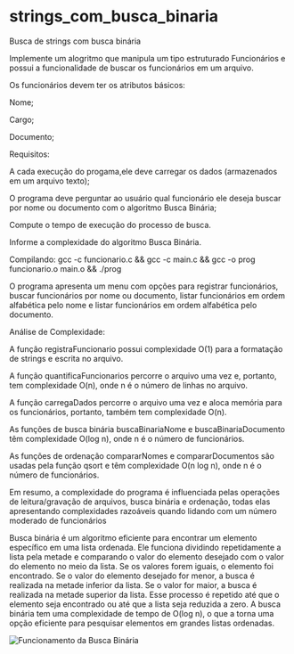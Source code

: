 # strings_com_busca_binaria
Busca de strings com busca binária

Implemente um alogritmo que manipula um tipo estruturado  Funcionários e possui a funcionalidade de buscar os funcionários em um arquivo.

Os funcionários devem ter os atributos básicos:

Nome;

Cargo;

Documento;

Requisitos:

A cada execução do progama,ele deve carregar os dados (armazenados em um arquivo texto);

O programa deve perguntar ao usuário qual funcionário ele deseja buscar por nome ou documento com o algoritmo Busca Binária;

Compute o tempo de execução do processo de busca.

Informe a complexidade do algoritmo Busca Binária.

Compilando: gcc -c funcionario.c && gcc -c main.c && gcc -o prog funcionario.o main.o && ./prog

O programa apresenta um menu com opções para registrar funcionários, buscar funcionários por nome ou documento, listar funcionários em ordem alfabética pelo nome e listar funcionários em ordem alfabética pelo documento.

Análise de Complexidade:

A função registraFuncionario possui complexidade O(1) para a formatação de strings e escrita no arquivo.

A função quantificaFuncionarios percorre o arquivo uma vez e, portanto, tem complexidade O(n), onde n é o número de linhas no arquivo.

A função carregaDados percorre o arquivo uma vez e aloca memória para os funcionários, portanto, também tem complexidade O(n).

As funções de busca binária buscaBinariaNome e buscaBinariaDocumento têm complexidade O(log n), onde n é o número de funcionários.

As funções de ordenação compararNomes e compararDocumentos são usadas pela função qsort e têm complexidade O(n log n), onde n é o número de funcionários.

Em resumo, a complexidade do programa é influenciada pelas operações de leitura/gravação de arquivos, busca binária e ordenação, todas elas apresentando complexidades razoáveis quando lidando com um número moderado de funcionários

Busca binária é um algoritmo eficiente para encontrar um elemento específico em uma lista ordenada. Ele funciona dividindo repetidamente a lista pela metade e comparando o valor do elemento desejado com o valor do elemento no meio da lista. Se os valores forem iguais, o elemento foi encontrado. Se o valor do elemento desejado for menor, a busca é realizada na metade inferior da lista. Se o valor for maior, a busca é realizada na metade superior da lista. Esse processo é repetido até que o elemento seja encontrado ou até que a lista seja reduzida a zero. A busca binária tem uma complexidade de tempo de O(log n), o que a torna uma opção eficiente para pesquisar elementos em grandes listas ordenadas.

![Funcionamento da Busca Binária](https://carlacastanho.github.io/Material-de-APC/assets/images/Busca/binaryVSlinear.gif)
